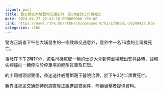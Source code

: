 ```yaml
---
layout: post
title: 警方調查大埔致命交通意外　逾70歲的士司機死亡
date: 2024-04-27 22:42:10.000000000 +08:00
link: https://news.rthk.hk/rthk/ch/component/k2/1750861-20240427.htm
categories: rthk
---
```


警方正調查下午在大埔發生的一宗致命交通意外，意外中一名76歲的士司機死亡。

事發在下午2時17分，該名司機駕駛一輛的士從大元邨停車場駛出安祥路時，據報失控撞向一輛停泊於停車場的輕型貨車及石壆。

的士司機頭部受傷，昏迷送往威爾斯親王醫院治理，於下午3時半證實死亡。

新界北總區交通部特別調查隊正跟進調查案件，呼籲目擊者提供資料。
